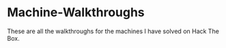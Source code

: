 # Machine-Walkthroughs
These are all the walkthroughs for the machines I have solved on Hack The Box.
